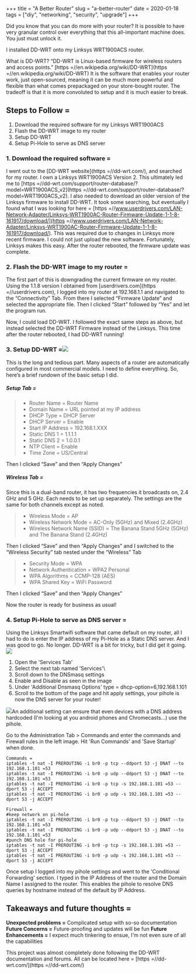 +++
title = "A Better Router"
slug = "a-better-router"
date = 2020-01-18
tags = ["diy", "networking", "security", "upgrade"]
+++

Did you know that you can do more with your router? It is possible to have very granular control over everything that this all-important machine does. You just must unlock it.

I installed DD-WRT onto my Linksys WRT1900ACS router.

What is DD-WRT? “DD-WRT is Linux-based firmware for wireless routers and access points.” [https =//en.wikipedia.org/wiki/DD-WRT](https =//en.wikipedia.org/wiki/DD-WRT) It is the software that enables your router work, just open-sourced, meaning it can be much more powerful and flexible than what comes prepackaged on your store-bought router. The tradeoff is that it is more convoluted to setup and it is much easier to break.

## **Steps to Follow =**

1. Download the required software for my Linksys WRT1900ACS
2. Flash the DD-WRT image to my router
3. Setup DD-WRT
4. Setup Pi-Hole to serve as DNS server

### 1. Download the required software =

I went out to the [DD-WRT website](https =//dd-wrt.com/), and searched for my router. I own a Linksys WRT1900ACS Version 2. This ultimately led me to [https =//dd-wrt.com/support/router-database/?model=WRT1900ACS_v2](https =//dd-wrt.com/support/router-database/?model=WRT1900ACS_v2). I also needed to download an older version of the Linksys firmware to install DD-WRT. It took some searching, but eventually I found what I was looking for here = [https =//www.userdrivers.com/LAN-Network-Adapter/Linksys-WRT1900AC-Router-Firmware-Update-1-1-8-161917/download/](https =//www.userdrivers.com/LAN-Network-Adapter/Linksys-WRT1900AC-Router-Firmware-Update-1-1-8-161917/download/). This was required due to changes in Linksys more recent firmware. I could not just upload the new software. Fortunately, Linksys makes this easy. After the router rebooted, the firmware update was complete.

### 2. Flash the DD-WRT image to my router =

The first part of this is downgrading the current firmware on my router. Using the 1.1.8 version I obtained from [userdrivers.com](https =//userdrivers.com), I logged into my router at 192.168.1.1 and navigated to the “Connectivity” Tab. From there I selected “Firmware Update” and selected the appropriate file. Then I clicked “Start” followed by “Yes” and let the program run.

Now, I could load DD-WRT. I followed the exact same steps as above, but instead selected the DD-WRT Firmware instead of the Linksys. This time after the router rebooted, I had DD-WRT running!

### 3. Setup DD-WRT =![](__GHOST_URL__/content/images/wordpress/2020/01/ddwrtlogin-221x300.png)

This is the long and tedious part. Many aspects of a router are automatically configured in most commercial models. I need to define everything. So, here’s a brief rundown of the basic setup I did.

##### Setup Tab =

> - Router Name = Router Name
> - Domain Name = URL pointed at my IP address
> - DHCP Type = DHCP Server
> - DHCP Server = Enable
> - Start IP Address = 192.168.1.XXX
> - Static DNS 1 = 1.1.1.1
> - Static DNS 2 = 1.0.0.1
> - NTP Client = Enable
> - Time Zone = US/Central

Then I clicked “Save” and then “Apply Changes”

##### Wireless Tab =

Since this is a dual-band router, it has two frequencies it broadcasts on, 2.4 GHz and 5 GHz. Each needs to be set up separately. The settings are the same for both channels except as noted.

> - Wireless Mode = AP
> - Wireless Network Mode = AC-Only (5GHz) and Mixed (2.4GHz)
> - Wireless Network Name (SSID) = The Banana Stand 5GHz (5GHz) and The Banana Stand (2.4GHz)

Then I clicked “Save” and then “Apply Changes” and I switched to the “Wireless Security” tab nested under the “Wireless” Tab

> - Security Mode = WPA
> - Network Authentication = WPA2 Personal
> - WPA Algorithms = CCMP-128 (AES)
> - WPA Shared Key = WiFi Password

Then I clicked “Save” and then “Apply Changes”

Now the router is ready for business as usual!

### 4. Setup Pi-Hole to serve as DNS server =

Using the Linksys Smartwifi software that came default on my router, all I had to do is enter the IP address of my Pi-Hole as a Static DNS server. And I was good to go. No longer. DD-WRT is a bit for tricky, but I did get it going.![](__GHOST_URL__/content/images/wordpress/2020/01/ddwrtarticle_dnsmaswpihole-e1579297459119-300x179.png)

1. Open the 'Services Tab'
2. Select the next tab named 'Services'\
3. Scroll down to the DNSmasq settings
4. Enable and Disable as seen in the image
5. Under 'Additional Dnsmasq Options' type = dhcp-option=6,192.168.1.101
6. Scroll to the bottom of the page and hit apply settings, your pihole is now the DNS server for your router!

![](__GHOST_URL__/content/images/wordpress/2020/01/ddwrtarticle_piholefirewallrules-300x235.png)An additional setting can ensure that even devices with a DNS address hardcoded (I'm looking at you android phones and Chromecasts&#8230;) use the pihole.

Go to the Administration Tab > Commands and enter the commands and Firewall rules in the left image. Hit 'Run Commands' and 'Save Startup' when done.

    Commands =
    iptables -t nat -I PREROUTING -i br0 -p tcp --ddport 53 -j DNAT --to 192.168.1.101 =53
    iptables -t nat -I PREROUTING -i br0 -p udp --ddport 53 -j DNAT --to 192.168.1.101 =53
    iptables -t nat -I PREROUTING -i br0 -p tcp -s 192.168.1.101 =53 --dport 53 -j ACCEPT
    iptables -t nat -I PREROUTING -i br0 -p udp -s 192.168.1.101 =53 --dport 53 -j ACCEPT
    
    Firewall =
    #keep network on pi-hole
    iptables -t nat -I PREROUTING -i br0 -p tcp --ddport 53 -j DNAT --to 192.168.1.101 =53
    iptables -t nat -I PREROUTING -i br0 -p udp --ddport 53 -j DNAT --to 192.168.1.101 =53
    #punch DNS hole for pi-hole
    iptables -t nat -I PREROUTING -i br0 -p tcp -s 192.168.1.101 =53 --dport 53 -j ACCEPT
    iptables -t nat -I PREROUTING -i br0 -p udp -s 192.168.1.101 =53 --dport 53 -j ACCEPT

Once setup I logged into my pihole settings and went to the 'Conditional Forwarding' section. I typed in the IP Address of the router and the Domain Name I assigned to the router. This enables the pihole to resolve DNS queries by hostname instead of the default by IP Address.

## Takeaways and future thoughts =

**Unexpected problems =** Complicated setup with so-so documentation
**Future Concerns =** Future-proofing and updates will be fun
**Future Enhancements =** I expect much tinkering to ensue, I'm not even sure of all the capabilities

This project was almost completely done following the DD-WRT documentation and forums. All can be located here = [https =//dd-wrt.com/](https =//dd-wrt.com/)
